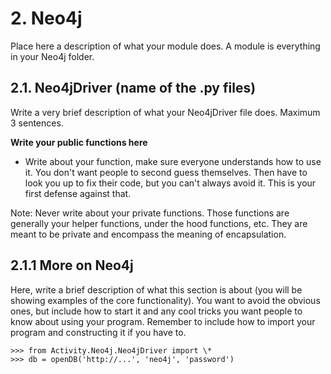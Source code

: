 #
# 2. Neo4j
Place here a description of what your module does. A module is everything in your Neo4j folder.


## 2.1. Neo4jDriver (name of the .py files)

Write a very brief description of what your Neo4jDriver file does. Maximum 3 sentences.

**Write your public functions here**

* Write about your function, make sure everyone understands how to use it. You don't want people to second 
guess themselves. Then have to look you up to fix their code, but you can't always avoid it. This is your first 
defense against that.

Note: Never write about your private functions. Those functions are generally your helper functions, 
under the hood functions, etc. They are meant to be private and encompass the meaning of encapsulation. 

## 2.1.1 More on Neo4j

Here, write a brief description of what this section is about (you will be showing examples of the core functionality). 
You want to avoid the obvious ones, but include how to start it and any cool tricks you want people to know about 
using your program. Remember to include how to import your program and constructing it if you have to.

```
>>> from Activity.Neo4j.Neo4jDriver import \*  
>>> db = openDB('http://...', 'neo4j', 'password')  
```  